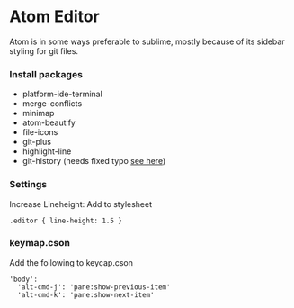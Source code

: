 # Atom Editor

Atom is in some ways preferable to sublime, mostly because of its sidebar styling for git files.

### Install packages

* platform-ide-terminal
* merge-conflicts
* minimap
* atom-beautify
* file-icons
* git-plus
* highlight-line
* git-history \(needs fixed typo [see here](https://github.com/jakesankey/git-history/pull/40/files)\)

### Settings

Increase Lineheight: Add to stylesheet

```
.editor { line-height: 1.5 }
```

### keymap.cson

Add the following to keycap.cson

```
'body':
  'alt-cmd-j': 'pane:show-previous-item'
  'alt-cmd-k': 'pane:show-next-item'
```



